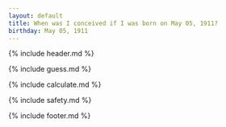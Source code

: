 ```yaml
---
layout: default
title: When was I conceived if I was born on May 05, 1911?
birthday: May 05, 1911
---
```


{% include header.md %}

{% include guess.md %}

{% include calculate.md %}

{% include safety.md %}

{% include footer.md %}




